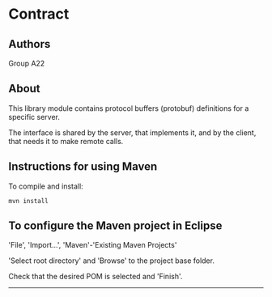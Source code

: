 # Contract


## Authors

Group A22


## About

This library module contains protocol buffers (protobuf) definitions for a specific server.

The interface is shared by the server, that implements it, and by the client, that needs it to make remote calls.


## Instructions for using Maven

To compile and install:

```
mvn install
```


## To configure the Maven project in Eclipse

'File', 'Import...', 'Maven'-'Existing Maven Projects'

'Select root directory' and 'Browse' to the project base folder.

Check that the desired POM is selected and 'Finish'.


----

